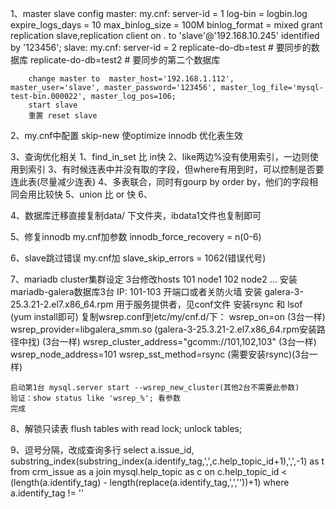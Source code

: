 1、master slave config
	master: 
		my.cnf:
			server-id = 1
			log-bin = logbin.log
			expire_logs_days = 10
			max_binlog_size = 100M
			binlog_format = mixed
		grant replication slave,replication client on *.* to 'slave'@'192.168.10.245' identified by '123456'; 
	slave: 
		my.cnf:
			server-id = 2
			replicate-do-db=test   # 要同步的数据库
			replicate-do-db=test2  # 要同步的第二个数据库

		change master to  master_host='192.168.1.112', master_user='slave', master_password='123456', master_log_file='mysql-test-bin.000022', master_log_pos=106;
		start slave
		重置 reset slave

2、my.cnf中配置 skip-new 使optimize innodb 优化表生效

3、查询优化相关
  1、find_in_set 比 in快
  2、like两边%没有使用索引，一边则使用到索引
  3、有时候连表中并没有取的字段，但where有用到时，可以控制是否要连此表(尽量减少连表)
  4、多表联合，同时有gourp by order by，他们的字段相同会用比较快
  5、union 比 or 快
  6、

4、数据库迁移直接复制data/ 下文件夹，ibdata1文件也复制即可

5、修复innodb my.cnf加参数 innodb_force_recovery = n(0-6)

6、slave跳过错误 my.cnf加 slave_skip_errors = 1062(错误代号)

7、mariadb cluster集群设定
	3台修改hosts 101 node1 102 node2 ...
	安装mariadb-galera数据库3台 IP: 101-103 
	开端口或者关防火墙
	安装 galera-3-25.3.21-2.el7.x86_64.rpm 用于服务提供者，见conf文件
	安装rsync 和 lsof (yum install即可)
	复制wsrep.conf到etc/my/cnf.d/下：
		wsrep_on=on (3台一样)
		wsrep_provider=libgalera_smm.so (galera-3-25.3.21-2.el7.x86_64.rpm安装路径中找) (3台一样)
		wsrep_cluster_address="gcomm://101,102,103" (3台一样)
		wsrep_node_address=101
		wsrep_sst_method=rsync (需要安装rsync)(3台一样)

	启动第1台 mysql.server start --wsrep_new_cluster(其他2台不需要此参数)
	验证：show status like 'wsrep_%'; 看参数
	完成

8、解锁只读表
  	flush tables with read lock;
  	unlock tables;

9、逗号分隔，改成查询多行
	select a.issue_id,
	substring_index(substring_index(a.identify_tag,',',c.help_topic_id+1),',',-1) as t
	from crm_issue as a
	join 
	mysql.help_topic as c 
	on c.help_topic_id < (length(a.identify_tag) - length(replace(a.identify_tag,',',''))+1) 
	where a.identify_tag != '' 

